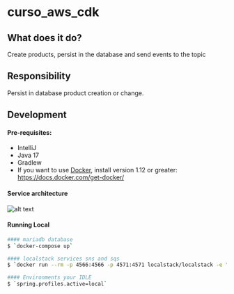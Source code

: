 # curso_aws_cdk

## What does it do?
Create products, persist in the database and send events to the topic

## Responsibility
Persist in database product creation or change.

## Development

#### Pre-requisites:
* IntelliJ
* Java 17
* Gradlew
* If you want to use [Docker](https://docs.docker.com/), install version 1.12 or greater: https://docs.docker.com/get-docker/

#### Service architecture
![alt text](curso_aws_cdk_archicture.png "macro")

#### Running Local

```bash
#### mariadb database
$ `docker-compose up`

#### localstack services sns and sqs
$ `docker run --rm -p 4566:4566 -p 4571:4571 localstack/localstack -e "SERVICES=sns,sqs,dynamodb"`

#### Environments your IDLE
$ `spring.profiles.active=local`
```
